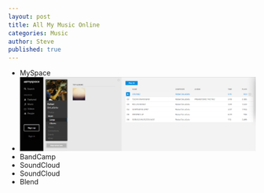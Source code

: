 ```yaml
---
layout: post
title: All My Music Online
categories: Music
author: Steve
published: true
---
```

+ MySpace
+ ![alt text](https://github.com/SSchoepfer/SSchoepfer.github.io/blob/master/img/RafailDeLaGetoMyspace.png "Good 'ole days")
+ BandCamp
+ SoundCloud
+ SoundCloud
+ Blend




